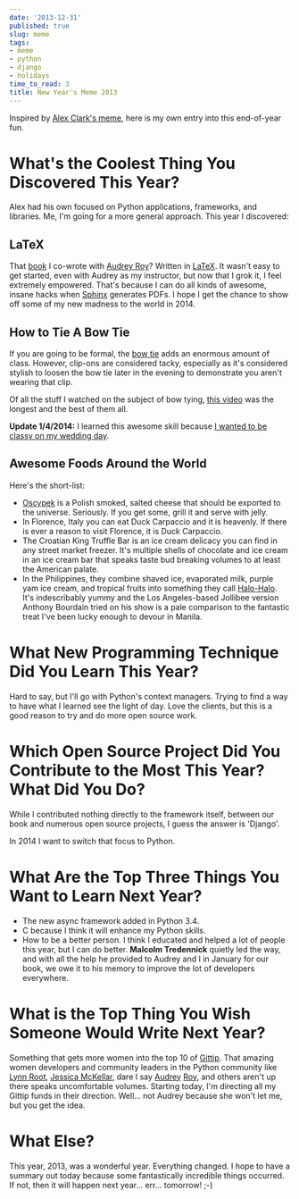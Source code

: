 ```yaml
---
date: '2013-12-31'
published: true
slug: meme
tags:
- meme
- python
- django
- holidays
time_to_read: 3
title: New Year's Meme 2013
---
```


Inspired by [Alex Clark's
meme](http://blog.aclark.net/2013/12/30/new-years-python-meme-2014/),
here is my own entry into this end-of-year fun.

What's the Coolest Thing You Discovered This Year?
==================================================

Alex had his own focused on Python applications, frameworks, and
libraries. Me, I'm going for a more general approach. This year I
discovered:

LaTeX
-----

That [book](dhttps://twoscoopspress.org/products/two-scoops-of-django-1-5) I co-wrote with [Audrey
Roy](http://audreyr.com)? Written in
[LaTeX](https://en.wikipedia.org/wiki/LaTeX). It wasn't easy to get
started, even with Audrey as my instructor, but now that I grok it, I
feel extremely empowered. That's because I can do all kinds of awesome,
insane hacks when [Sphinx](http://sphinx-doc.org/) generates PDFs. I
hope I get the chance to show off some of my new madness to the world in
2014.

How to Tie A Bow Tie
--------------------

If you are going to be formal, the [bow
tie](https://en.wikipedia.org/wiki/Bow_tie) adds an enormous amount of
class. However, clip-ons are considered tacky, especially as it's
considered stylish to loosen the bow tie later in the evening to
demonstrate you aren't wearing that clip.

Of all the stuff I watched on the subject of bow tying, [this
video](http://www.youtube.com/watch?v=T5PTLV-L_sk) was the longest and
the best of them all.

**Update 1/4/2014:** I learned this awesome skill because [I wanted to
be classy on my wedding
day](https://pydanny.com/i-married-audrey-roy.html).

Awesome Foods Around the World
------------------------------

Here's the short-list:

-   [Oscypek](https://en.wikipedia.org/wiki/Oscypek) is a Polish smoked,
    salted cheese that should be exported to the universe. Seriously. If
    you get some, grill it and serve with jelly.
-   In Florence, Italy you can eat Duck Carpaccio and it is heavenly. If
    there is ever a reason to visit Florence, it is Duck Carpaccio.
-   The Croatian King Truffle Bar is an ice cream delicacy you can find
    in any street market freezer. It's multiple shells of chocolate and
    ice cream in an ice cream bar that speaks taste bud breaking volumes
    to at least the American palate.
-   In the Philippines, they combine shaved ice, evaporated milk, purple
    yam ice cream, and tropical fruits into something they call
    [Halo-Halo](https://en.wikipedia.org/wiki/Halo-halo). It's
    indescribably yummy and the Los Angeles-based Jollibee version
    Anthony Bourdain tried on his show is a pale comparison to the
    fantastic treat I've been lucky enough to devour in Manila.

What New Programming Technique Did You Learn This Year?
=======================================================

Hard to say, but I'll go with Python's context managers. Trying to
find a way to have what I learned see the light of day. Love the
clients, but this is a good reason to try and do more open source work.

Which Open Source Project Did You Contribute to the Most This Year? What Did You Do?
====================================================================================

While I contributed nothing directly to the framework itself, between
our book and numerous open source projects, I guess the answer is
'Django'.

In 2014 I want to switch that focus to Python.

What Are the Top Three Things You Want to Learn Next Year?
==========================================================

-   The new async framework added in Python 3.4.
-   C because I think it will enhance my Python skills.
-   How to be a better person. I think I educated and helped a lot of
    people this year, but I can do better. **Malcolm Tredennick**
    quietly led the way, and with all the help he provided to Audrey and
    I in January for our book, we owe it to his memory to improve the
    lot of developers everywhere.

What is the Top Thing You Wish Someone Would Write Next Year?
=============================================================

Something that gets more women into the top 10 of
[Gittip](https://www.gittip.com/). That amazing women developers and
community leaders in the Python community like [Lynn
Root](https://www.gittip.com/roguelynn/), [Jessica
McKellar](https://www.gittip.com/jessicamckellar/), dare I say
[Audrey](https://www.gittip.com/audreyr/)
[Roy](https://www.gittip.com/audreyr/), and others aren't up there
speaks uncomfortable volumes. Starting today, I'm directing all my
Gittip funds in their direction. Well... not Audrey because she won't
let me, but you get the idea.

What Else?
==========

This year, 2013, was a wonderful year. Everything changed. I hope to
have a summary out today because some fantastically incredible things
occurred. If not, then it will happen next year... err... tomorrow!
;-)
